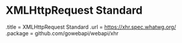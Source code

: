 # XMLHttpRequest Standard

.title = XMLHttpRequest Standard
.url = <https://xhr.spec.whatwg.org/>
.package = github.com/gowebapi/webapi/xhr
